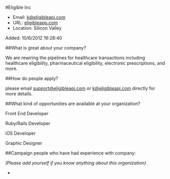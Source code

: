 
#Eligible Inc

* Email: [k@eligibleapi.com](mailto:k@eligibleapi.com)
* URL: [eligibleapp.com](eligibleapp.com)
* Location: Silicon Valley

Added: 10/6/2012 16:28:40

##What is great about your company?

We are rewiring the pipelines for healthcare transactions including healthcare eligibility, pharmaceutical eligibility, electronic prescriptions, and more.   

##How do people apply?

please email support@eligibleapi.com or k@eligibleapi.com directly for more details. 

##What kind of opportunities are available at your organization?

Front End Developer

Ruby/Rails Developer

iOS Developer

Graphic Designer 

##Campaign people who have had experience with company:

*(Please add yourself if you know anything about this organization)*

* 


    